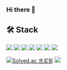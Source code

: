 ### Hi there 👋

## 🛠 Stack

<img src="https://img.shields.io/badge/C++-00599C?style=flat-square&logo=C%2B%2B&logoColor=white"> <img src="https://img.shields.io/badge/Python-3766AB?style=flat-square&logo=Python&logoColor=white"> <img src="https://img.shields.io/badge/Numpy-013243?style=flat-square&logo=Numpy&logoColor=white"> <img src="https://img.shields.io/badge/Pandas-150458?style=flat-square&logo=Pandas&logoColor=white"> <img src="https://img.shields.io/badge/Scikit--learn-%23F7931E.svg?style=flat-square&logo=scikit-learn&logoColor=white"> <img src="https://img.shields.io/badge/Pytorch-EE4C2C?style=flat-square&logo=Pytorch&logoColor=white"> <img src="https://img.shields.io/badge/Flask-00000C?style=flat-square&logo=Flask&logoColor=white">

[![Solved.ac
프로필](http://mazassumnida.wtf/api/v2/generate_badge?boj=stu0430)](https://solved.ac/stu0430/)
<img src="http://mazandi.herokuapp.com/api?handle=stu0430&theme=warm"/>
